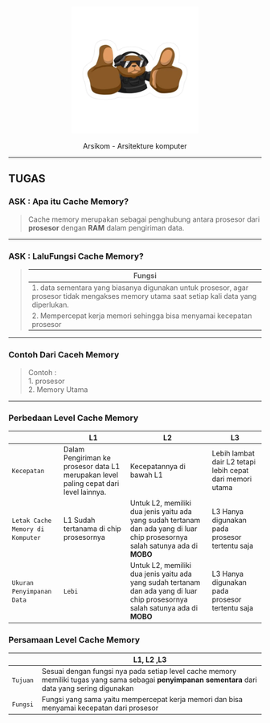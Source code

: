 <div id="header" width="30%" align="center">
    <img src="../../../asset/sip.png" width="50%%" />
    <p>Arsikom - Arsitekture komputer</p>
</div>

---


## TUGAS 

### ASK : Apa itu Cache Memory? 
> Cache memory merupakan sebagai penghubung antara prosesor dari **prosesor** dengan **RAM** dalam pengiriman data.

---

### ASK : LaluFungsi  Cache Memory? 
>| Fungsi  |
>| ------- |
>| 1. data sementara yang biasanya digunakan untuk prosesor, agar prosesor tidak mengakses memory utama saat setiap kali data yang diperlukan.
>| 2. Mempercepat kerja memori sehingga bisa menyamai kecepatan prosesor |

---

### Contoh Dari Caceh Memory 

> Contoh : <br/> 1.  prosesor <br/> 2. Memory Utama

---

### Perbedaan Level Cache Memory

|  | L1 | L2 | L3 |
| ------- | ------- | ------- | ------- |
|`Kecepatan` | Dalam Pengiriman ke prosesor data L1 merupakan level paling cepat dari level lainnya. | Kecepatannya di bawah L1| Lebih lambat dair L2 tetapi lebih cepat dari memori utama |
|`Letak Cache Memory di Komputer` | L1 Sudah tertanama di chip prosesornya | Untuk L2, memiliki dua jenis yaitu ada yang sudah tertanam dan ada yang di luar chip prosesornya salah satunya ada di **MOBO** | L3 Hanya digunakan pada prosesor tertentu saja |
|`Ukuran Penyimpanan Data` | `Lebi` | Untuk L2, memiliki dua jenis yaitu ada yang sudah tertanam dan ada yang di luar chip prosesornya salah satunya ada di **MOBO** | L3 Hanya digunakan pada prosesor tertentu saja |


### Persamaan Level Cache Memory
|  | L1, L2 ,L3 |
| -------  | -------  |
|`Tujuan ` | Sesuai dengan fungsi nya pada setiap level cache memory memiliki tugas yang sama sebagai **penyimpanan sementara** dari data yang sering digunakan  |
|`Fungsi ` | Fungsi yang sama yaitu mempercepat kerja memori dan bisa menyamai kecepatan dari prosesor |